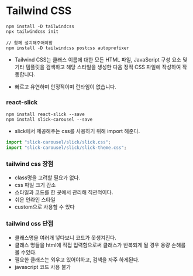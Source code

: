 # Tailwind CSS

    npm install -D tailwindcss
    npx tailwindcss init

    // 함께 설치해주어야함
    npm install -D tailwindcss postcss autoprefixer

- Tailwind CSS는 클래스 이름에 대한 모든 HTML 파일, JavaScript 구성 요소 및 기타 템플릿을 검색하고 해당 스타일을 생성한 다음 정적 CSS 파일에 작성하여 작동합니다.

- 빠르고 유연하며 안정적이며 런타임이 없습니다.

### react-slick

    npm install react-slick --save
    npm install slick-carousel --save

- slick에서 제공해주는 css를 사용하기 위해 import 해준다.

```js
import "slick-carousel/slick/slick.css";
import "slick-carousel/slick/slick-theme.css";
```

### tailwind css 장점

- class명을 고려할 필요가 없다.
- css 파일 크기 감소
- 스타일과 코드를 한 곳에서 관리해 직관적이다.
- 쉬운 인라인 스타일
- custom으로 사용할 수 있다

### tailwind css 단점

- 클래스명을 여러개 넣다보니 코드가 못생겨진다.
- 클래스 명들을 html에 직접 입력함으로써 클래스가 반복되게 될 경우 용량 손해를 볼 수있다.
- 필요한 클래스는 외우고 있어야하고, 검색을 자주 하게된다.
- javascript 코드 사용 불가
